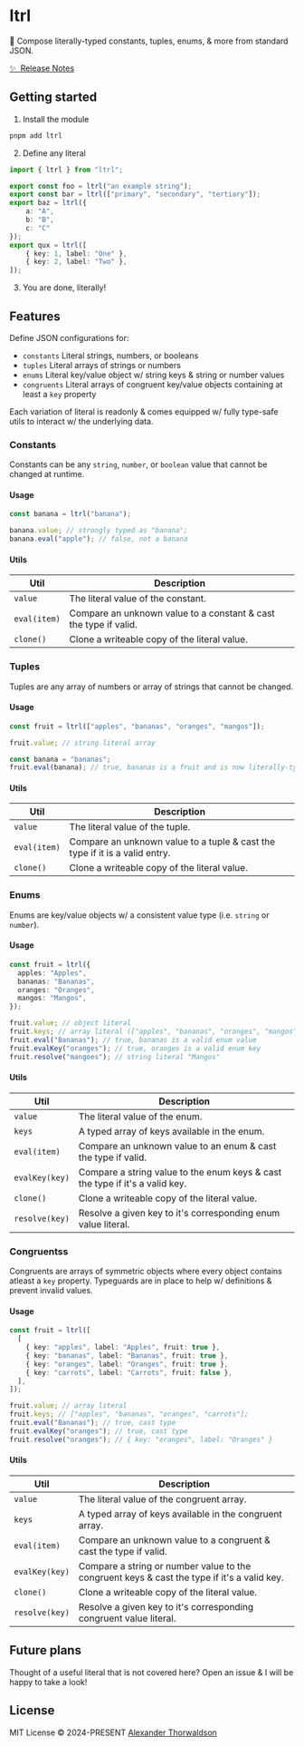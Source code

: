 # ltrl

🍱 Compose literally-typed constants, tuples, enums, & more from standard JSON.

[✨ &nbsp;Release Notes](/CHANGELOG.md)

## Getting started

1. Install the module

```bash
pnpm add ltrl
```

2. Define any literal

```ts
import { ltrl } from "ltrl";

export const foo = ltrl("an example string");
export const bar = ltrl(["primary", "secondary", "tertiary"]);
export baz = ltrl({
    a: "A",
    b: "B",
    c: "C"
});
export qux = ltrl([
    { key: 1, label: "One" },
    { key: 2, label: "Two" },
]);
```

3. You are done, literally!

## Features

Define JSON configurations for:

- `constants` Literal strings, numbers, or booleans
- `tuples` Literal arrays of strings or numbers
- `enums` Literal key/value object w/ string keys & string or number values
- `congruents` Literal arrays of congruent key/value objects containing at least a `key` property

Each variation of literal is readonly & comes equipped w/ fully type-safe utils to interact w/ the underlying data.

### Constants

Constants can be any `string`, `number`, or `boolean` value that cannot be changed at runtime.

#### Usage

```ts
const banana = ltrl("banana");

banana.value; // strongly typed as "banana";
banana.eval("apple"); // false, not a banana
```

#### Utils

| Util         | Description                                                      |
| ------------ | ---------------------------------------------------------------- |
| `value`      | The literal value of the constant.                               |
| `eval(item)` | Compare an unknown value to a constant & cast the type if valid. |
| `clone()`    | Clone a writeable copy of the literal value.                     |

### Tuples

Tuples are any array of numbers or array of strings that cannot be changed.

#### Usage

```ts
const fruit = ltrl(["apples", "bananas", "oranges", "mangos"]);

fruit.value; // string literal array

const banana = "bananas";
fruit.eval(banana); // true, bananas is a fruit and is now literally-typed as "bananas";
```

#### Utils

| Util         | Description                                                                 |
| ------------ | --------------------------------------------------------------------------- |
| `value`      | The literal value of the tuple.                                             |
| `eval(item)` | Compare an unknown value to a tuple & cast the type if it is a valid entry. |
| `clone()`    | Clone a writeable copy of the literal value.                                |

### Enums

Enums are key/value objects w/ a consistent value type (i.e. `string` or `number`).

#### Usage

```ts
const fruit = ltrl({
  apples: "Apples",
  bananas: "Bananas",
  oranges: "Oranges",
  mangos: "Mangos",
});

fruit.value; // object literal
fruit.keys; // array literal (["apples", "bananas", "oranges", "mangos"])
fruit.eval("Bananas"); // true, bananas is a valid enum value
fruit.evalKey("oranges"); // true, oranges is a valid enum key
fruit.resolve("mangoes"); // string literal "Mangos"
```

#### Utils

| Util           | Description                                                                  |
| -------------- | ---------------------------------------------------------------------------- |
| `value`        | The literal value of the enum.                                               |
| `keys`         | A typed array of keys available in the enum.                                 |
| `eval(item)`   | Compare an unknown value to an enum & cast the type if valid.                |
| `evalKey(key)` | Compare a string value to the enum keys & cast the type if it's a valid key. |
| `clone()`      | Clone a writeable copy of the literal value.                                 |
| `resolve(key)` | Resolve a given key to it's corresponding enum value literal.                |

### Congruentss

Congruents are arrays of symmetric objects where every object contains atleast a `key` property. Typeguards are in place to help w/ definitions & prevent invalid values.

#### Usage

```ts
const fruit = ltrl([
  [
    { key: "apples", label: "Apples", fruit: true },
    { key: "bananas", label: "Bananas", fruit: true },
    { key: "oranges", label: "Oranges", fruit: true },
    { key: "carrots", label: "Carrots", fruit: false },
  ],
]);

fruit.value; // array literal
fruit.keys; // ["apples", "bananas", "oranges", "carrots"];
fruit.eval("Bananas"); // true, cast type
fruit.evalKey("oranges"); // true, cast type
fruit.resolve("oranges"); // { key: "oranges", label: "Oranges" }
```

#### Utils

| Util           | Description                                                                                 |
| -------------- | ------------------------------------------------------------------------------------------- |
| `value`        | The literal value of the congruent array.                                                   |
| `keys`         | A typed array of keys available in the congruent array.                                     |
| `eval(item)`   | Compare an unknown value to a congruent & cast the type if valid.                           |
| `evalKey(key)` | Compare a string or number value to the congruent keys & cast the type if it's a valid key. |
| `clone()`      | Clone a writeable copy of the literal value.                                                |
| `resolve(key)` | Resolve a given key to it's corresponding congruent value literal.                          |

## Future plans

Thought of a useful literal that is not covered here? Open an issue & I will be happy to take a look!

## License

MIT License &copy; 2024-PRESENT [Alexander Thorwaldson](https://github.com/zoobzio)
